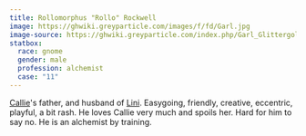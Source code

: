 ```yaml
---
title: Rollomorphus "Rollo" Rockwell
image: https://ghwiki.greyparticle.com/images/f/fd/Garl.jpg
image-source: https://ghwiki.greyparticle.com/index.php/Garl_Glittergold
statbox:
  race: gnome
  gender: male
  profession: alchemist
  case: "11"
---
```


[Callie](calumnystra-rockwell)'s father, and husband of
[Lini](linistreya-rockwell). Easygoing, friendly, creative, eccentric, playful,
a bit rash. He loves Callie very much and spoils her. Hard for him to say no.
He is an alchemist by training.
